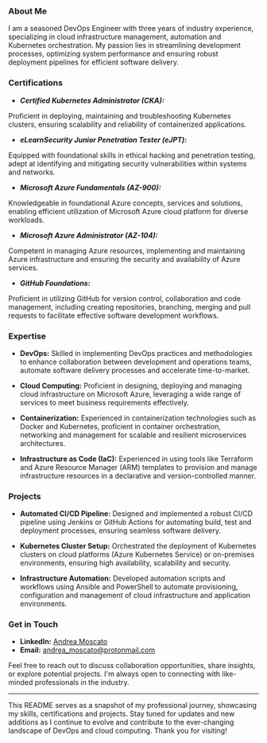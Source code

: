 ### About Me

I am a seasoned DevOps Engineer with three years of industry experience, specializing in cloud infrastructure management, automation and Kubernetes orchestration. My passion lies in streamlining development processes, optimizing system performance and ensuring robust deployment pipelines for efficient software delivery.

### Certifications

- ***Certified Kubernetes Administrator (CKA):***

Proficient in deploying, maintaining and troubleshooting Kubernetes clusters, ensuring scalability and reliability of containerized applications.


  
- ***eLearnSecurity Junior Penetration Tester (eJPT):***

Equipped with foundational skills in ethical hacking and penetration testing, adept at identifying and mitigating security vulnerabilities within systems and networks.



- ***Microsoft Azure Fundamentals (AZ-900):***

Knowledgeable in foundational Azure concepts, services and solutions, enabling efficient utilization of Microsoft Azure cloud platform for diverse workloads.



- ***Microsoft Azure Administrator (AZ-104):***

Competent in managing Azure resources, implementing and maintaining Azure infrastructure and ensuring the security and availability of Azure services.



- ***GitHub Foundations:***

Proficient in utilizing GitHub for version control, collaboration and code management, including creating repositories, branching, merging and pull requests to facilitate effective software development workflows.

### Expertise

- **DevOps:** Skilled in implementing DevOps practices and methodologies to enhance collaboration between development and operations teams, automate software delivery processes and accelerate time-to-market.

- **Cloud Computing:** Proficient in designing, deploying and managing cloud infrastructure on Microsoft Azure, leveraging a wide range of services to meet business requirements effectively.

- **Containerization:** Experienced in containerization technologies such as Docker and Kubernetes, proficient in container orchestration, networking and management for scalable and resilient microservices architectures.

- **Infrastructure as Code (IaC):** Experienced in using tools like Terraform and Azure Resource Manager (ARM) templates to provision and manage infrastructure resources in a declarative and version-controlled manner.

### Projects

- **Automated CI/CD Pipeline:** Designed and implemented a robust CI/CD pipeline using Jenkins or GitHub Actions for automating build, test and deployment processes, ensuring seamless software delivery.

- **Kubernetes Cluster Setup:** Orchestrated the deployment of Kubernetes clusters on cloud platforms (Azure Kubernetes Service) or on-premises environments, ensuring high availability, scalability and security.

- **Infrastructure Automation:** Developed automation scripts and workflows using Ansible and PowerShell to automate provisioning, configuration and management of cloud infrastructure and application environments.

### Get in Touch

- **LinkedIn:** [Andrea Moscato](https://www.linkedin.com/in/andrea-moscato)
- **Email:** [andrea_moscato@protonmail.com](mailto:andrea_moscato@protonmail.com)


Feel free to reach out to discuss collaboration opportunities, share insights, or explore potential projects. I'm always open to connecting with like-minded professionals in the industry.

---

This README serves as a snapshot of my professional journey, showcasing my skills, certifications and projects. Stay tuned for updates and new additions as I continue to evolve and contribute to the ever-changing landscape of DevOps and cloud computing. Thank you for visiting!
